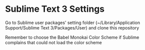 # Sublime Text 3 Settings

Go to Sublime user packages' setting folder (~/Library/Application Support/Sublime Text 3/Packages/User) and clone this
repository

Remember to choose the Babel Monokai Color Scheme if Sublime complains that could not load the color scheme
